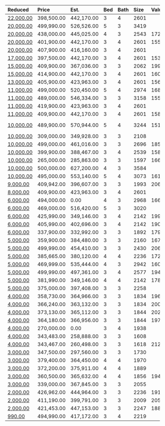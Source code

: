 | Reduced                                                                                                     | Price      | Est.       | Bed | Bath | Size | Value | Days | Lot  | Year | HOA | Open      |
| :---------------------------------------------------------------------------------------------------------- | :--------- | :--------- | :-- | :--- | :--- | :---- | :--- | :--- | :--- | :-- | :-------- |
| [22,000.00](https://www.movoto.com/home/1707-gathering-park-cir-apt-11-cary-nc-27519-413_2319958)           | 398,500.00 | 442,170.00 | 3   | 4    | 2601 |       |      |      |      |     |           |
| [20,000.00](https://www.movoto.com/home/110-bright-sand-ct-cary-nc-27519-413_2342162)                       | 499,990.00 | 526,526.00 | 5   | 3    | 3419 |       |      |      |      |     |           |
| [20,000.00](https://www.movoto.com/home/203-hickorywood-blvd-cary-nc-27519-413_2329844)                     | 438,000.00 | 445,025.00 | 4   | 3    | 2543 | 172   | 76   | 0.31 | 1998 | 55  |           |
| [20,000.00](https://www.movoto.com/home/1705-gathering-park-cir-apt-10-cary-nc-27519-413_2319891)           | 401,900.00 | 442,170.00 | 3   | 4    | 2601 | 155   | 92   | 0.46 | 2020 | 261 |           |
| [20,000.00](https://www.movoto.com/home/1701-gathering-park-cir-apt-8-cary-nc-27519-413_2319814)            | 407,900.00 | 416,160.00 | 3   | 4    | 2601 |       |      |      |      |     |           |
| [17,000.00](https://www.movoto.com/home/1703-gathering-park-cir-apt-9-cary-nc-27519-413_2319869)            | 397,500.00 | 442,170.00 | 3   | 4    | 2601 | 153   | 92   | 0.46 | 2020 | 261 |           |
| [15,000.00](https://www.movoto.com/home/204-sunstone-dr-cary-nc-27519-413_2170590)                          | 409,900.00 | 367,036.00 | 3   | 3    | 2062 | 199   | 67   | 2178 | 2009 | 242 |           |
| [15,000.00](https://www.movoto.com/home/529-gathering-park-cir-apt-13-cary-nc-27519-413_2251642)            | 414,900.00 | 442,170.00 | 3   | 4    | 2601 | 160   | 92   | 0.54 | 2019 | 261 |           |
| [13,000.00](https://www.movoto.com/home/1515-gathering-park-cir-apt-5-cary-nc-27519-413_2292511)            | 405,900.00 | 423,963.00 | 3   | 4    | 2601 | 156   | 92   | 2352 | 2019 | 261 |           |
| [11,000.00](https://www.movoto.com/home/409-amiable-loop-cary-nc-27519-413_2338599)                         | 499,000.00 | 520,450.00 | 5   | 4    | 2974 | 168   | 32   | 8712 | 2007 | 85  |           |
| [11,000.00](https://www.movoto.com/home/408-burnbank-dr-cary-nc-27519-413_2327733)                          | 489,000.00 | 546,334.00 | 3   | 3    | 3158 | 155   | 86   | 0.34 | 1998 | 95  |           |
| [11,000.00](https://www.movoto.com/home/519-gathering-park-cir-apt-16-cary-nc-27519-413_2292545)            | 419,900.00 | 423,963.00 | 3   | 4    | 2601 |       |      |      |      |     |           |
| [11,000.00](https://www.movoto.com/home/517-gathering-park-cir-apt-17-cary-nc-27519-413_2292552)            | 409,900.00 | 442,170.00 | 3   | 4    | 2601 | 158   | 95   | 0.45 | 2019 | 261 |           |
| [10,000.00](https://www.movoto.com/home/864-vandalia-dr-cary-nc-27519-413_2341264)                          | 489,900.00 | 570,944.00 | 5   | 4    | 3244 | 151   | 18   | 6970 | 2011 | 40  | Open 9/26 |
| [10,000.00](https://www.movoto.com/home/144-longchamp-ln-cary-nc-27519-413_2341015)                         | 309,000.00 | 349,928.00 | 3   | 3    | 2108 |       |      |      |      |     |           |
| [10,000.00](https://www.movoto.com/home/233-ellisview-dr-cary-nc-27519-413_2340590)                         | 499,000.00 | 461,016.00 | 3   | 3    | 2696 | 185   | 19   | 6534 | 2016 | 242 |           |
| [10,000.00](https://www.movoto.com/home/532-fumagalli-dr-cary-nc-27519-413_2338152)                         | 399,900.00 | 388,467.00 | 3   | 4    | 2539 | 158   | 34   | 2614 | 2016 | 116 |           |
| [10,000.00](https://www.movoto.com/home/604-baucom-grove-ct-cary-nc-27519-413_2162761)                      | 265,000.00 | 285,863.00 | 3   | 3    | 1597 | 166   | 40   | 1307 | 2006 | 178 |           |
| [10,000.00](https://www.movoto.com/home/1022-ventnor-pl-cary-nc-27519-413_2323167)                          | 500,000.00 | 627,200.00 | 4   | 3    | 3584 |       |      |      |      |     |           |
| [10,000.00](https://www.movoto.com/home/3428-schooner-dr-cary-nc-27519-413_2192567)                         | 495,000.00 | 553,140.00 | 5   | 4    | 3073 | 161   | 88   | 6970 | 2013 | 60  |           |
| [9,000.00](https://www.movoto.com/home/4217-mahal-ave-cary-nc-27519-413_2326817)                            | 409,942.00 | 396,607.00 | 3   | 3    | 1993 | 206   | 91   | 3920 | 2020 | 154 |           |
| [8,000.00](https://www.movoto.com/home/1709-gathering-park-cir-apt-12-cary-nc-27519-413_2319980)            | 409,900.00 | 423,963.00 | 3   | 4    | 2601 |       |      |      |      |     |           |
| [6,000.00](https://www.movoto.com/home/103-parkbow-ct-cary-nc-27519-413_2343084)                            | 494,000.00 | 0.00       | 4   | 3    | 2968 | 166   | 7    | 9583 | 1994 | 53  |           |
| [6,000.00](https://www.movoto.com/home/521-mesquite-ridge-pl-cary-nc-27519-413_2205731)                     | 469,000.00 | 516,420.00 | 5   | 3    | 3020 |       |      |      |      |     |           |
| [6,000.00](https://www.movoto.com/home/108-mazarin-ln-apt-73-cary-nc-27519-413_2325298)                     | 425,990.00 | 349,146.00 | 3   | 4    | 2142 | 199   | 99   | 1873 | 2020 | 141 |           |
| [6,000.00](https://www.movoto.com/home/306-clementine-dr-lot-3-cary-nc-27519-413_2313794)                   | 405,990.00 | 402,696.00 | 3   | 4    | 2142 | 190   | 161  | 4356 | 2020 | 141 |           |
| [6,000.00](https://www.movoto.com/home/2032-chipley-dr-cary-nc-27519-413_2298176)                           | 337,900.00 | 332,992.00 | 3   | 3    | 1892 | 179   | 243  | 2004 | 2020 | 135 |           |
| [5,000.00](https://www.movoto.com/home/607-rockcastle-dr-cary-nc-27519-413_2338919)                         | 359,900.00 | 384,480.00 | 3   | 3    | 2160 | 167   | 30   | 2614 | 2016 | 115 |           |
| [5,000.00](https://www.movoto.com/home/2905-hampton-hedge-lane-apt-70-harley-a-2-cary-nc-27519-413_2335766) | 499,990.00 | 454,410.00 | 3   | 3    | 2430 | 206   | 47   | 6098 | 2020 | 89  |           |
| [5,000.00](https://www.movoto.com/home/320-clementine-dr-apt-9-cary-nc-27519-413_2335018)                   | 385,665.00 | 380,120.00 | 4   | 4    | 2236 | 172   | 50   | 1873 | 2020 | 141 |           |
| [5,000.00](https://www.movoto.com/home/313-millsfield-dr-cary-nc-27519-413_2330453)                         | 469,999.00 | 535,444.00 | 4   | 3    | 2942 | 160   | 73   | 6534 | 2006 | 56  |           |
| [5,000.00](https://www.movoto.com/home/109-mazarin-ln-apt-76-cary-nc-27519-413_2286748)                     | 499,990.00 | 497,361.00 | 3   | 4    | 2577 | 194   | 328  | 4095 | 2020 | 134 |           |
| [5,000.00](https://www.movoto.com/home/322-clementine-dr-lot-10-cary-nc-27519-413_2284245)                  | 381,990.00 | 349,146.00 | 4   | 4    | 2142 | 178   | 343  | 1786 | 2019 | 141 |           |
| [5,000.00](https://www.movoto.com/home/2046-chipley-dr-cary-nc-27519-413_2255991)                           | 375,000.00 | 397,408.00 | 3   | 3    | 2258 |       |      |      |      |     |           |
| [4,000.00](https://www.movoto.com/home/110-ashlar-ct-cary-nc-27519-413_2337505)                             | 358,730.00 | 364,966.00 | 3   | 3    | 1834 | 196   | 37   | 4356 | 2020 | 154 |           |
| [4,000.00](https://www.movoto.com/home/102-ashlar-ct-cary-nc-27519-413_2337496)                             | 366,240.00 | 363,132.00 | 3   | 3    | 1834 | 200   | 37   | 4356 | 2020 | 154 |           |
| [4,000.00](https://www.movoto.com/home/210-adobe-pl-cary-nc-27519-413_2337486)                              | 373,130.00 | 365,112.00 | 3   | 3    | 1844 | 202   | 37   | 4356 | 2020 | 154 |           |
| [4,000.00](https://www.movoto.com/home/136-ashlar-ct-cary-nc-27519-413_2337485)                             | 364,180.00 | 366,956.00 | 3   | 3    | 1844 | 197   | 37   | 4356 | 2020 | 154 |           |
| [4,000.00](https://www.movoto.com/home/147-braeside-ct-cary-nc-27519-413_2324125)                           | 270,000.00 | 0.00       | 3   | 4    | 1938 |       |      |      |      |     |           |
| [4,000.00](https://www.movoto.com/home/1608-clayfire-dr-cary-nc-27519-413_2324054)                          | 343,483.00 | 258,888.00 | 3   | 3    | 1608 |       |      |      |      |     |           |
| [4,000.00](https://www.movoto.com/home/1606-clayfire-dr-cary-nc-27519-413_2324051)                          | 343,467.00 | 260,498.00 | 3   | 3    | 1618 | 212   | 105  | 2352 | 2020 | 154 |           |
| [3,000.00](https://www.movoto.com/home/731-grace-hodge-way-cary-nc-27519-413_2338851)                       | 347,500.00 | 297,560.00 | 3   | 3    | 1730 |       |      |      |      |     |           |
| [3,000.00](https://www.movoto.com/home/413-king-closer-dr-cary-nc-27519-413_2333441)                        | 379,400.00 | 364,450.00 | 4   | 4    | 1970 |       |      |      |      |     |           |
| [3,000.00](https://www.movoto.com/home/411-king-closer-dr-cary-nc-27519-413_2333422)                        | 372,200.00 | 375,911.00 | 4   | 4    | 1889 |       |      |      |      |     |           |
| [3,000.00](https://www.movoto.com/home/415-king-closer-dr-cary-nc-27519-413_2326786)                        | 360,500.00 | 365,632.00 | 4   | 4    | 1856 | 194   | 91   | 1742 | 2020 | 154 |           |
| [3,000.00](https://www.movoto.com/home/703-mountain-pine-dr-cary-nc-27519-413_2323920)                      | 339,000.00 | 367,845.00 | 3   | 3    | 2055 |       |      |      |      |     |           |
| [2,000.00](https://www.movoto.com/home/4219-mahal-ave-cary-nc-27519-413_2326808)                            | 426,962.00 | 444,964.00 | 3   | 3    | 2236 | 191   | 91   | 4356 | 2020 | 154 |           |
| [2,000.00](https://www.movoto.com/home/4213-mahal-ave-cary-nc-27519-413_2313583)                            | 411,190.00 | 399,791.00 | 3   | 3    | 2009 | 205   | 162  | 3920 | 2020 | 154 |           |
| [2,000.00](https://www.movoto.com/home/4215-mahal-ave-cary-nc-27519-413_2313571)                            | 421,453.00 | 447,153.00 | 3   | 3    | 2247 | 188   | 162  | 3920 | 2020 | 154 |           |
| [990.00](https://www.movoto.com/home/149-mazarin-ln-apt-86-cary-nc-27519-413_2326924)                       | 494,990.00 | 417,172.00 | 3   | 4    | 2219 |       |      |      |      |     |           |